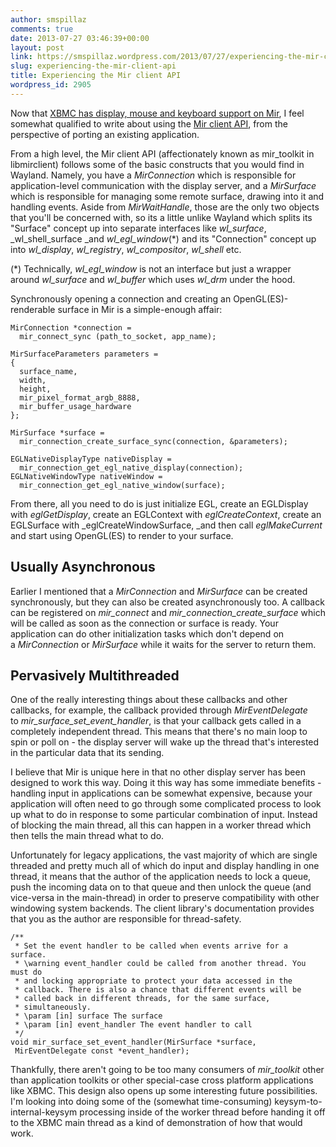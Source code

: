 ```yaml
---
author: smspillaz
comments: true
date: 2013-07-27 03:46:39+00:00
layout: post
link: https://smspillaz.wordpress.com/2013/07/27/experiencing-the-mir-client-api/
slug: experiencing-the-mir-client-api
title: Experiencing the Mir client API
wordpress_id: 2905
---
```


Now that [XBMC has display, mouse and keyboard support on Mir](https://github.com/smspillaz/xbmc/commit/8c5623439852de7b651bf68c623af2fe65b40026), I feel somewhat qualified to write about using the [Mir client API](http://unity.ubuntu.com/mir/), from the perspective of porting an existing application.

From a high level, the Mir client API (affectionately known as mir_toolkit in libmirclient) follows some of the basic constructs that you would find in Wayland. Namely, you have a _MirConnection_ which is responsible for application-level communication with the display server, and a _MirSurface_ which is responsible for managing some remote surface, drawing into it and handling events. Aside from _MirWaitHandle_, those are the only two objects that you'll be concerned with, so its a little unlike Wayland which splits its "Surface" concept up into separate interfaces like _wl_surface_, _wl_shell_surface _and _wl_egl_window_(*) and its "Connection" concept up into _wl_display_, _wl_registry_, _wl_compositor_, _wl_shell_ etc.


(*) Technically, _wl_egl_window_ is not an interface but just a wrapper around _wl_surface_ and _wl_buffer_ which uses _wl_drm_ under the hood.


Synchronously opening a connection and creating an OpenGL(ES)-renderable surface in Mir is a simple-enough affair:

    
    MirConnection *connection =
      mir_connect_sync (path_to_socket, app_name);
    
    MirSurfaceParameters parameters =
    {
      surface_name,
      width,
      height,
      mir_pixel_format_argb_8888,
      mir_buffer_usage_hardware
    };
    
    MirSurface *surface =
      mir_connection_create_surface_sync(connection, &parameters);
    
    EGLNativeDisplayType nativeDisplay =
      mir_connection_get_egl_native_display(connection);
    EGLNativeWindowType nativeWindow =
      mir_connection_get_egl_native_window(surface);


From there, all you need to do is just initialize EGL, create an EGLDisplay with _eglGetDisplay_, create an EGLContext with _eglCreateContext_, create an EGLSurface with _eglCreateWindowSurface, _and then call _eglMakeCurrent_ and start using OpenGL(ES) to render to your surface.


## Usually Asynchronous


Earlier I mentioned that a _MirConnection_ and _MirSurface_ can be created synchronously, but they can also be created asynchronously too. A callback can be registered on _mir_connect_ and _mir_connection_create_surface_ which will be called as soon as the connection or surface is ready. Your application can do other initialization tasks which don't depend on a _MirConnection_ or _MirSurface_ while it waits for the server to return them.


## Pervasively Multithreaded


One of the really interesting things about these callbacks and other callbacks, for example, the callback provided through _MirEventDelegate_ to _mir_surface_set_event_handler_, is that your callback gets called in a completely independent thread. This means that there's no main loop to spin or poll on - the display server will wake up the thread that's interested in the particular data that its sending.

I believe that Mir is unique here in that no other display server has been designed to work this way. Doing it this way has some immediate benefits - handling input in applications can be somewhat expensive, because your application will often need to go through some complicated process to look up what to do in response to some particular combination of input. Instead of blocking the main thread, all this can happen in a worker thread which then tells the main thread what to do.

Unfortunately for legacy applications, the vast majority of which are single threaded and pretty much all of which do input and display handling in one thread, it means that the author of the application needs to lock a queue, push the incoming data on to that queue and then unlock the queue (and vice-versa in the main-thread) in order to preserve compatibility with other windowing system backends. The client library's documentation provides that you as the author are responsible for thread-safety.

    
    /**
     * Set the event handler to be called when events arrive for a surface.
     * \warning event_handler could be called from another thread. You must do
     * and locking appropriate to protect your data accessed in the
     * callback. There is also a chance that different events will be
     * called back in different threads, for the same surface,
     * simultaneously.
     * \param [in] surface The surface
     * \param [in] event_handler The event handler to call
     */
    void mir_surface_set_event_handler(MirSurface *surface,
     MirEventDelegate const *event_handler);


Thankfully, there aren't going to be too many consumers of _mir_toolkit_ other than application toolkits or other special-case cross platform applications like XBMC. This design also opens up some interesting future possibilities. I'm looking into doing some of the (somewhat time-consuming) keysym-to-internal-keysym processing inside of the worker thread before handing it off to the XBMC main thread as a kind of demonstration of how that would work.
